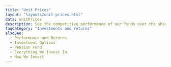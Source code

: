 ```yaml
---
title: "Unit Prices"
layout: "layouts/unit-prices.html"
data: unitPrices
description: See the competitive performance of our funds over the short, medium and long term.
faqCategory: "Investments and returns"
alsoSee:
  - Performance and Returns
  - Investment Options
  - Pension Fund
  - Everything We Invest In
  - How We Invest
---
```

